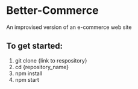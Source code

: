 # Better-Commerce
An improvised version of an e-commerce web site
## To get started: 
1. git clone {link to respository}
2. cd {repository_name}
3. npm install
4. npm start

